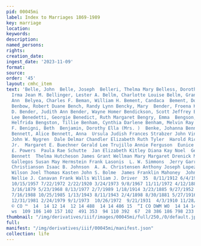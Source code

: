 ```yaml
---
pid: 00045mi
label: Index to Marriages 1869-1989
key: marriage
location: 
keywords: 
description: 
named_persons: 
rights: 
creation_date: 
ingest_date: '2023-11-09'
format: 
source: 
order: '45'
layout: cmhc_item
text: 'Belle, John  Belle, Joseph  Belleri, Thelma Mary Belless, Dorothy (Mrs. ) Bellhouse,
  Irma Jean M. Bellinger, Lester A. Bellm, Charlotte Louise Bellm, Grant  Bellm, Jody
  Ann  Belyea, Charles F. Beman, William H. Bement, Candaca  Bement, Donald Edwin
  Benbow, Robert Duane Bench, Randy Lynn Bencky, Mary  Bender, Froena K. Bender, James
  D. Bender, Judith Ann Bender, Wayne Homer Bendickson, Scott Jeffrey Beneda, Merle
  Lee Benedetti, Georgie Benedict, Ruth Margaret Bengry, Emma  Bengson, Johanna Bengston,
  Helfrida Bengston, Tillie Benham, Cynthia Darlene Benham, Melvin Ray Benham, Pauline
  F. Benigni, Beth  Benjamin, Dorothy Ella (Mrs. )  Benke, Johanna Bennet, Hiram Jr.
  Bennett, Alice Bennett, Anna  Ursula Judish Frances Strabzer John Vincent Picconi
  John W. Nygren  Dale Delmar Chandler Elizabeth Ruth Tyler  Harold Richard Tuxhorn
  Jr.  Margaret E. Buechner Gerald Lee Trujillo Annie Ferguson  Eunice E. Burris James
  £. Powers  Paula Rae Schutte  Jan Elizabeth Kitley Diana Kay Noel  George Oderlin  George
  Bennett  Thelma Hutcheson James Grant Wellman Mary Margaret Drenick Maxine Linda
  Gallegos Susan May Hermstein Frank Lasonis  L. W. Simmons  Jerry Garrison Stephen
  Christianson Isaac B. Johnson  A. A. Christensen Anthony Joseph Lopez Connie Sue
  Wilson Joel Thomas Kasten John S. Bolme  James Franklin Mahoney  John Podpechan
  Nellie J. Canavan Frank Walls William J. Driver  35  8/11/1912 6/4/1916 4/18/1943
  10/15/1957 7/22/1972 2/22/1920 3/24/1973 9/8/1967 11/11/1972 4/12/1882 5/11/1886
  3/16/1879 5/23/1968 8/13/1977 2/7/1989 1/18/1914 3/23/1885 9/27/1952 9/18/1976 4/3/1976
  7/16/1988 10/25/1985 1/13/1943 8/11/1943 2/4/1898 8/30/1881 5/27/1916 6/11/1907
  12/31/1981 2/24/1979 9/1/1973  10/26/1972  9/21/1931  4/3/1910 11/28/1888 11/20/1884  7/8/1891  Oo
  © CO ™  14  14 12 14  12 14 488  14 14 486 15  “I CO DWM WO  14 14 14  Nn OW nD
  ws  109 186 140 157 102  491 353  94 110 392  67  28 386 186 798 233 '
thumbnail: "/img/derivatives/iiif/images/00045mi/full/250,/0/default.jpg"
full: 
manifest: "/img/derivatives/iiif/00045mi/manifest.json"
collection: life
---
```

